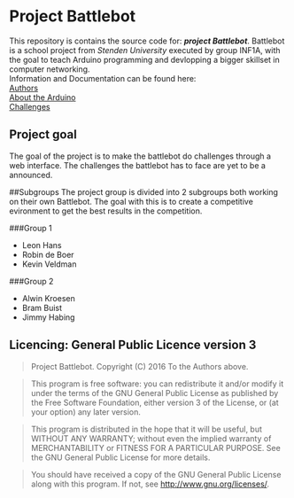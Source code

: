 # Project Battlebot
This repository is contains the source code for: **_project Battlebot_**.
Battlebot is a school project from _Stenden University_ executed by group INF1A,
with the goal to teach Arduino programming and devlopping a bigger skillset in
computer networking.<br>
Information and Documentation can be found here: <br>
[Authors](https://github.com/stenden-inf1a/project/blob/master/Documentation/Contact.md)<br>
[About the Arduino](https://github.com/stenden-inf1a/project/blob/master/Documentation/Battlebot.md)<br>
[Challenges](https://github.com/stenden-inf1a/project/blob/master/Documentation/Challenges.md)

## Project goal
The goal of the project is to make the battlebot do challenges through a web interface. The challenges the battlebot has to face are yet to
be a announced.

##Subgroups
The project group is divided into 2 subgroups both working on their own Battlebot. The goal with this is to create a competitive evironment to get the best results in the competition.

###Group 1
- Leon Hans
- Robin de Boer
- Kevin Veldman

###Group 2
- Alwin Kroesen
- Bram Buist
- Jimmy Habing

## Licencing: General Public Licence version 3
> Project Battlebot.
> Copyright (C) 2016 To the Authors above.

> This program is free software: you can redistribute it and/or modify
> it under the terms of the GNU General Public License as published by
> the Free Software Foundation, either version 3 of the License, or
> (at your option) any later version.

> This program is distributed in the hope that it will be useful,
> but WITHOUT ANY WARRANTY; without even the implied warranty of
> MERCHANTABILITY or FITNESS FOR A PARTICULAR PURPOSE.  See the
> GNU General Public License for more details.

> You should have received a copy of the GNU General Public License
> along with this program.  If not, see <http://www.gnu.org/licenses/>.
